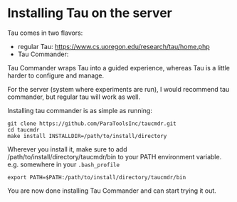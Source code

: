 Installing Tau on the server
============================

Tau comes in two flavors:

 - regular Tau: <https://www.cs.uoregon.edu/research/tau/home.php>
 - Tau Commander: 

Tau Commander wraps Tau into a guided experience, whereas Tau is a little harder to configure and manage.

For the server (system where experiments are run), I would recommend tau commander, but regular tau will work as well.

Installing tau commander is as simple as running:

```
git clone https://github.com/ParaToolsInc/taucmdr.git
cd taucmdr
make install INSTALLDIR=/path/to/install/directory
```

Wherever you install it, make sure to add /path/to/install/directory/taucmdr/bin to your PATH environment variable.
e.g. somewhere in your `.bash_profile`

```
export PATH=$PATH:/path/to/install/directory/taucmdr/bin
```

You are now done installing Tau Commander and can start trying it out.


